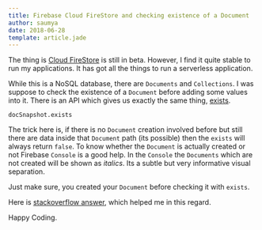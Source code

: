 ```yaml
---
title: Firebase Cloud FireStore and checking existence of a Document
author: saumya
date: 2018-06-28
template: article.jade
---
```


The thing is [Cloud FireStore][1] is still in beta. However, I find it quite stable to run my applications. It has got all the things to run a serverless application.

While this is a NoSQL database, there are `Documents` and `Collections`. I was suppose to check the existence of a `Document` before adding some values into it. There is an API which gives us exactly the same thing, [exists][2].

```
docSnapshot.exists
```

The trick here is, if there is no `Document` creation involved before but still there are data inside that `Document` path (its possible) then the `exists` will always return `false`. To know whether the `Document` is actually created or not Firebase `Console` is a good help. In the `Console` the `Documents` which are not created will be shown as *italics*. Its a subtle but very informative visual separation.

Just make sure, you created your `Document` before checking it with `exists`.

Here is [stackoverflow answer][so1], which helped me in this regard.




Happy Coding.












[1]: https://firebase.google.com/products/firestore/
[2]: https://firebase.google.com/docs/reference/js/firebase.firestore.DocumentSnapshot#~exists

[so1]: https://stackoverflow.com/questions/48068581/firebase-doc-exists-but-doc-exists-returns-false?answertab=active#tab-top









